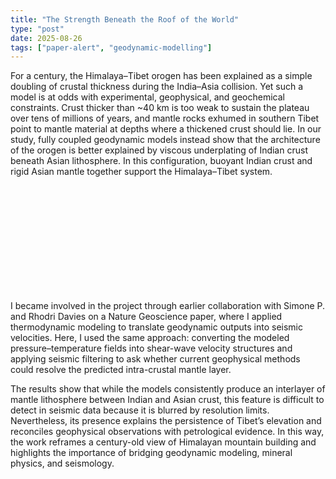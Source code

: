 ```yaml
---
title: "The Strength Beneath the Roof of the World"
type: "post"
date: 2025-08-26
tags: ["paper-alert", "geodynamic-modelling"]
---
```


For a century, the Himalaya–Tibet orogen has been explained as a simple doubling of crustal thickness during the India–Asia collision. Yet such a model is at odds with experimental, geophysical, and geochemical constraints. Crust thicker than ~40 km is too weak to sustain the plateau over tens of millions of years, and mantle rocks exhumed in southern Tibet point to mantle material at depths where a thickened crust should lie. In our study, fully coupled geodynamic models instead show that the architecture of the orogen is better explained by viscous underplating of Indian crust beneath Asian lithosphere. In this configuration, buoyant Indian crust and rigid Asian mantle together support the Himalaya–Tibet system.

<div class="iframely-embed"><div class="iframely-responsive" style="height: 170px; padding-bottom: 0;"><a href="https://agupubs.onlinelibrary.wiley.com/doi/10.1029/2025TC009057" data-iframely-url="//iframely.net/3ytbYaAO?theme=light"></a></div></div><script async src="//iframely.net/embed.js"></script>

I became involved in the project through earlier collaboration with Simone P. and Rhodri Davies on a Nature Geoscience paper, where I applied thermodynamic modeling to translate geodynamic outputs into seismic velocities. Here, I used the same approach: converting the modeled pressure–temperature fields into shear-wave velocity structures and applying seismic filtering to ask whether current geophysical methods could resolve the predicted intra-crustal mantle layer.

The results show that while the models consistently produce an interlayer of mantle lithosphere between Indian and Asian crust, this feature is difficult to detect in seismic data because it is blurred by resolution limits. Nevertheless, its presence explains the persistence of Tibet’s elevation and reconciles geophysical observations with petrological evidence. In this way, the work reframes a century-old view of Himalayan mountain building and highlights the importance of bridging geodynamic modeling, mineral physics, and seismology.